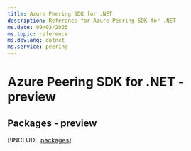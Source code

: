 ```yaml
---
title: Azure Peering SDK for .NET
description: Reference for Azure Peering SDK for .NET
ms.date: 09/03/2025
ms.topic: reference
ms.devlang: dotnet
ms.service: peering
---
```

# Azure Peering SDK for .NET - preview
## Packages - preview
[!INCLUDE [packages](peering-index.md)]